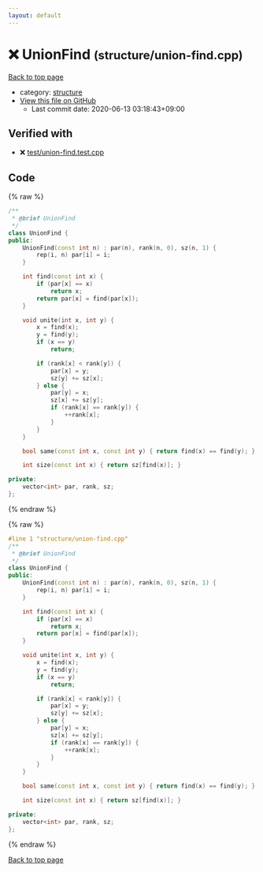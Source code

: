 ```yaml
---
layout: default
---
```


<!-- mathjax config similar to math.stackexchange -->
<script type="text/javascript" async
  src="https://cdnjs.cloudflare.com/ajax/libs/mathjax/2.7.5/MathJax.js?config=TeX-MML-AM_CHTML">
</script>
<script type="text/x-mathjax-config">
  MathJax.Hub.Config({
    TeX: { equationNumbers: { autoNumber: "AMS" }},
    tex2jax: {
      inlineMath: [ ['$','$'] ],
      processEscapes: true
    },
    "HTML-CSS": { matchFontHeight: false },
    displayAlign: "left",
    displayIndent: "2em"
  });
</script>

<script type="text/javascript" src="https://cdnjs.cloudflare.com/ajax/libs/jquery/3.4.1/jquery.min.js"></script>
<script src="https://cdn.jsdelivr.net/npm/jquery-balloon-js@1.1.2/jquery.balloon.min.js" integrity="sha256-ZEYs9VrgAeNuPvs15E39OsyOJaIkXEEt10fzxJ20+2I=" crossorigin="anonymous"></script>
<script type="text/javascript" src="../../assets/js/copy-button.js"></script>
<link rel="stylesheet" href="../../assets/css/copy-button.css" />


# :x: UnionFind <small>(structure/union-find.cpp)</small>

<a href="../../index.html">Back to top page</a>

* category: <a href="../../index.html#07414f4e15ca943e6cde032dec85d92f">structure</a>
* <a href="{{ site.github.repository_url }}/blob/master/structure/union-find.cpp">View this file on GitHub</a>
    - Last commit date: 2020-06-13 03:18:43+09:00




## Verified with

* :x: <a href="../../verify/test/union-find.test.cpp.html">test/union-find.test.cpp</a>


## Code

<a id="unbundled"></a>
{% raw %}
```cpp
/**
 * @brief UnionFind
 */
class UnionFind {
public:
    UnionFind(const int n) : par(n), rank(n, 0), sz(n, 1) {
        rep(i, n) par[i] = i;
    }

    int find(const int x) {
        if (par[x] == x)
            return x;
        return par[x] = find(par[x]);
    }

    void unite(int x, int y) {
        x = find(x);
        y = find(y);
        if (x == y)
            return;

        if (rank[x] < rank[y]) {
            par[x] = y;
            sz[y] += sz[x];
        } else {
            par[y] = x;
            sz[x] += sz[y];
            if (rank[x] == rank[y]) {
                ++rank[x];
            }
        }
    }

    bool same(const int x, const int y) { return find(x) == find(y); }

    int size(const int x) { return sz[find(x)]; }

private:
    vector<int> par, rank, sz;
};
```
{% endraw %}

<a id="bundled"></a>
{% raw %}
```cpp
#line 1 "structure/union-find.cpp"
/**
 * @brief UnionFind
 */
class UnionFind {
public:
    UnionFind(const int n) : par(n), rank(n, 0), sz(n, 1) {
        rep(i, n) par[i] = i;
    }

    int find(const int x) {
        if (par[x] == x)
            return x;
        return par[x] = find(par[x]);
    }

    void unite(int x, int y) {
        x = find(x);
        y = find(y);
        if (x == y)
            return;

        if (rank[x] < rank[y]) {
            par[x] = y;
            sz[y] += sz[x];
        } else {
            par[y] = x;
            sz[x] += sz[y];
            if (rank[x] == rank[y]) {
                ++rank[x];
            }
        }
    }

    bool same(const int x, const int y) { return find(x) == find(y); }

    int size(const int x) { return sz[find(x)]; }

private:
    vector<int> par, rank, sz;
};

```
{% endraw %}

<a href="../../index.html">Back to top page</a>

